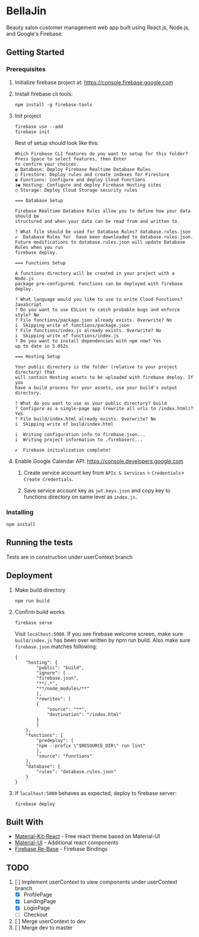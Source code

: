 # BellaJin

Beauty salon customer management web app built using React.js, Node.js, and Google's Firebase.

## Getting Started

### Prerequisites

1. Initialize firebase project at: https://console.firebase.google.com
2. Install firebase cli tools:
    ```
    npm install -g firebase-tools
    ```
3. Init project
    ```
    firebase use --add
    firebase init
    ```
   Rest of setup should look like this:
    ```
    Which Firebase CLI features do you want to setup for this folder? Press Space to select features, then Enter
    to confirm your choices.
    ◉ Database: Deploy Firebase Realtime Database Rules
    ◯ Firestore: Deploy rules and create indexes for Firestore
    ◉ Functions: Configure and deploy Cloud Functions
    ❯◉ Hosting: Configure and deploy Firebase Hosting sites
    ◯ Storage: Deploy Cloud Storage security rules
    
    === Database Setup

    Firebase Realtime Database Rules allow you to define how your data should be
    structured and when your data can be read from and written to.

    ? What file should be used for Database Rules? database.rules.json
    ✔  Database Rules for  have been downloaded to database.rules.json.
    Future modifications to database.rules.json will update Database Rules when you run
    firebase deploy.

    === Functions Setup

    A functions directory will be created in your project with a Node.js
    package pre-configured. Functions can be deployed with firebase deploy.

    ? What language would you like to use to write Cloud Functions? JavaScript
    ? Do you want to use ESLint to catch probable bugs and enforce style? No
    ? File functions/package.json already exists. Overwrite? No
    i  Skipping write of functions/package.json
    ? File functions/index.js already exists. Overwrite? No
    i  Skipping write of functions/index.js
    ? Do you want to install dependencies with npm now? Yes
    up to date in 5.052s

    === Hosting Setup

    Your public directory is the folder (relative to your project directory) that
    will contain Hosting assets to be uploaded with firebase deploy. If you
    have a build process for your assets, use your build's output directory.

    ? What do you want to use as your public directory? build
    ? Configure as a single-page app (rewrite all urls to /index.html)? Yes
    ? File build/index.html already exists. Overwrite? No
    i  Skipping write of build/index.html

    i  Writing configuration info to firebase.json...
    i  Writing project information to .firebaserc...

    ✔  Firebase initialization complete!
    ```


4. Enable Google Calendar API: https://console.developers.google.com

    1. Create service account key from `APIs & Services` > `Credentials`> `Create Credentials`. 

    2. Save service account key as `jwt.keys.json` and copy key to functions directory on same level as `index.js`.

### Installing

```
npm install
```

## Running the tests

Tests are in construction under userContext branch

## Deployment

1. Make build directory

    ```
    npm run build
    ```

2. Confirm build works

    ```
    firebase serve
    ```

    Visit `localhost:5000`. If you see firebase welcome screen, make sure `build/index.js` has been over written by npm run build. Also make sure `firebase.json` matches following:

    ```
    {
        "hosting": {
            "public": "build",
            "ignore": [
            "firebase.json",
            "**/.*",
            "**/node_modules/**"
            ],
            "rewrites": [
            {
                "source": "**",
                "destination": "/index.html"
            }
            ]
        },
        "functions": {
            "predeploy": [
            "npm --prefix \"$RESOURCE_DIR\" run lint"
            ],
            "source": "functions"
        },
        "database": {
            "rules": "database.rules.json"
        }
    }
    ```
3. If `localhost:5000` behaves as expected, deploy to firebase server:
    ```
    firebase deploy
    ```

## Built With

* [Material-Kit-React](https://github.com/creativetimofficial/material-kit-react) - Free react theme based on Material-UI
* [Material-UI](https://material-ui.com/) - Additional react components
* [Firebase Re-Base](https://github.com/tylermcginnis/re-base) - Firebase Bindings

## TODO

1. [ ] Implement userContext to view components under userContext branch
    - [x] ProfilePage
    - [x] LandingPage
    - [x] LoginPage
    - [ ] Checkout
2. [ ] Merge userContext to dev
3. [ ] Merge dev to master